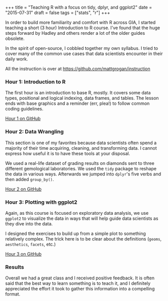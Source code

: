+++
title = "Teaching R with a focus on tidy, dplyr, and ggplot2"
date = "2015-07-31"
draft = false
tags = ["stats", "r"]
+++

In order to build more familiarity and comfort with R across GIA, I started teaching a short (3 hour) Introduction to R course. I've found that the huge steps forward by Hadley and others render a lot of the older guides obsolete.

In the spirit of open-source, I cobbled together my own syllabus. I tried to cover many of the common use cases that data scientists encounter in their daily work.

All the instruction is over at https://github.com/mattgrogan/instruction

### Hour 1: Introduction to R

The first hour is an introduction to base R, mostly. It covers some data types, positional and logical indexing, data frames, and tables. The lesson ends with base graphics and a reminder (err, plea!) to follow common coding guidelines.

[Hour 1 on GitHub](https://github.com/mattgrogan/instruction/blob/master/1-intro-to-r/1-intro-base-r.md)

### Hour 2: Data Wrangling

This section is one of my favorites because data scientists often spend a majority of their time acquiring, cleaning, and transforming data. I cannot express how useful it is to have these tools at your disposal.

We used a real-life dataset of grading results on diamonds sent to three different gemological laboratories. We used the `tidy` package to reshape the data in various ways. Afterwards we jumped into `dplyr`'s five verbs and then added `group_by()`.

[Hour 2 on GitHub](https://github.com/mattgrogan/instruction/blob/master/2-data-wrangling/2-data-wrangling.md)

### Hour 3: Plotting with ggplot2

Again, as this course is focused on exploratory data analysis, we use `ggplot2` to visualize the data in ways that will help guide data scientists as they dive into the data.

I designed the exercises to build up from a simple plot to something relatively complex. The trick here is to be clear about the definitions (`geoms`, `aesthetics`, `facets`, etc.)

[Hour 3 on GitHub](https://github.com/mattgrogan/instruction/blob/master/3-ggplot/3-ggplot.md)

### Results

Overall we had a great class and I received positive feedback. It is often said that the best way to learn something is to teach it, and I definitely appreciated the effort it took to gather this information into a compelling format.
